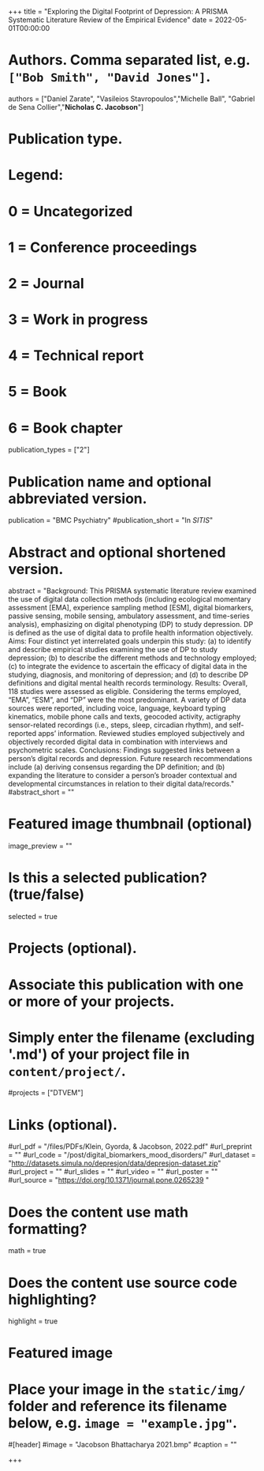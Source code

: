+++
title = "Exploring the Digital Footprint of Depression: A PRISMA Systematic Literature Review of the Empirical Evidence"
date = 2022-05-01T00:00:00

# Authors. Comma separated list, e.g. `["Bob Smith", "David Jones"]`.
authors = ["Daniel Zarate", "Vasileios Stavropoulos","Michelle Ball", "Gabriel de Sena Collier","**Nicholas C. Jacobson**"]

# Publication type.
# Legend:
# 0 = Uncategorized
# 1 = Conference proceedings
# 2 = Journal
# 3 = Work in progress
# 4 = Technical report
# 5 = Book
# 6 = Book chapter
publication_types = ["2"]

# Publication name and optional abbreviated version.
publication = "BMC Psychiatry"
#publication_short = "In *SITIS*"

# Abstract and optional shortened version.
abstract = "Background: This PRISMA systematic literature review examined the use of digital data collection methods (including ecological momentary assessment [EMA], experience sampling method [ESM], digital biomarkers, passive sensing, mobile sensing, ambulatory assessment, and time-series analysis), emphasizing on digital phenotyping (DP) to study depression. DP is defined as the use of digital data to profile health information objectively. Aims: Four distinct yet interrelated goals underpin this study: (a) to identify and describe empirical studies examining the use of DP to study depression; (b) to describe the different methods and technology employed; (c) to integrate the evidence to ascertain the efficacy of digital data in the studying, diagnosis, and monitoring of depression; and (d) to describe DP definitions and digital mental health records terminology. Results: Overall, 118 studies were assessed as eligible. Considering the terms employed, “EMA”, “ESM”, and “DP” were the most predominant. A variety of DP data sources were reported, including voice, language, keyboard typing kinematics, mobile phone calls and texts, geocoded activity, actigraphy sensor-related recordings (i.e., steps, sleep, circadian rhythm), and self-reported apps’ information. Reviewed studies employed subjectively and objectively recorded digital data in combination with interviews and psychometric scales. Conclusions: Findings suggested links between a person’s digital records and depression. Future research recommendations include (a) deriving consensus regarding the DP definition; and (b) expanding the literature to consider a person’s broader contextual and developmental circumstances in relation to their digital data/records."
#abstract_short = ""

# Featured image thumbnail (optional)
image_preview = ""

# Is this a selected publication? (true/false)
selected = true

# Projects (optional).
#   Associate this publication with one or more of your projects.
#   Simply enter the filename (excluding '.md') of your project file in `content/project/`.
#projects = ["DTVEM"]

# Links (optional).
#url_pdf = "/files/PDFs/Klein, Gyorda, & Jacobson, 2022.pdf"
#url_preprint = ""
#url_code = "/post/digital_biomarkers_mood_disorders/"
#url_dataset = "http://datasets.simula.no/depresjon/data/depresjon-dataset.zip"
#url_project = ""
#url_slides = ""
#url_video = ""
#url_poster = ""
#url_source = "https://doi.org/10.1371/journal.pone.0265239 "

# Does the content use math formatting?
math = true

# Does the content use source code highlighting?
highlight = true

# Featured image
# Place your image in the `static/img/` folder and reference its filename below, e.g. `image = "example.jpg"`.
#[header]
#image = "Jacobson Bhattacharya 2021.bmp"
#caption = ""

+++
